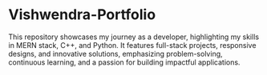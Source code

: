 # Vishwendra-Portfolio
This repository showcases my journey as a developer, highlighting my skills in MERN stack, C++, and Python. It features full-stack projects, responsive designs, and innovative solutions, emphasizing problem-solving, continuous learning, and a passion for building impactful applications.
